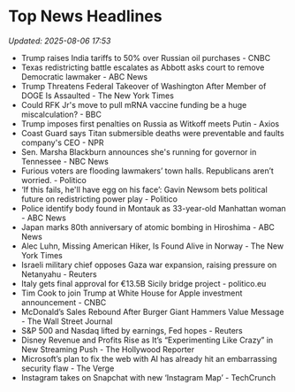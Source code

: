 # Top News Headlines

_Updated: 2025-08-06 17:53_

- Trump raises India tariffs to 50% over Russian oil purchases - CNBC
- Texas redistricting battle escalates as Abbott asks court to remove Democratic lawmaker - ABC News
- Trump Threatens Federal Takeover of Washington After Member of DOGE Is Assaulted - The New York Times
- Could RFK Jr's move to pull mRNA vaccine funding be a huge miscalculation? - BBC
- Trump imposes first penalties on Russia as Witkoff meets Putin - Axios
- Coast Guard says Titan submersible deaths were preventable and faults company's CEO - NPR
- Sen. Marsha Blackburn announces she's running for governor in Tennessee - NBC News
- Furious voters are flooding lawmakers’ town halls. Republicans aren’t worried. - Politico
- ‘If this fails, he'll have egg on his face’: Gavin Newsom bets political future on redistricting power play - Politico
- Police identify body found in Montauk as 33-year-old Manhattan woman - ABC News
- Japan marks 80th anniversary of atomic bombing in Hiroshima - ABC News
- Alec Luhn, Missing American Hiker, Is Found Alive in Norway - The New York Times
- Israeli military chief opposes Gaza war expansion, raising pressure on Netanyahu - Reuters
- Italy gets final approval for €13.5B Sicily bridge project - politico.eu
- Tim Cook to join Trump at White House for Apple investment announcement - CNBC
- McDonald’s Sales Rebound After Burger Giant Hammers Value Message - The Wall Street Journal
- S&P 500 and Nasdaq lifted by earnings, Fed hopes - Reuters
- Disney Revenue and Profits Rise as It’s “Experimenting Like Crazy” in New Streaming Push - The Hollywood Reporter
- Microsoft’s plan to fix the web with AI has already hit an embarrassing security flaw - The Verge
- Instagram takes on Snapchat with new ‘Instagram Map’ - TechCrunch